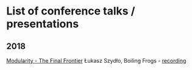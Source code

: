 # List of conference talks / presentations

## 2018
[Modularity - The Final Frontier](Modularity-The_final_frontier/system_architecture.md) Łukasz Szydło, 
Boiling Frogs - [recording](https://www.youtube.com/watch?v=2oJrjyp7GHE)